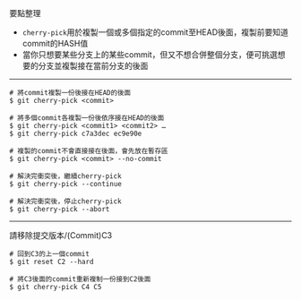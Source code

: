 要點整理
- `cherry-pick`用於複製一個或多個指定的commit至HEAD後面，複製前要知道commit的HASH值
- 當你只想要某些分支上的某些commit，但又不想合併整個分支，便可挑選想要的分支並複製接在當前分支的後面

---

```
# 將commit複製一份後接在HEAD的後面
$ git cherry-pick <commit>

# 將多個commit各複製一份後依序接在HEAD的後面
$ git cherry-pick <commit1> <commit2> …
$ git cherry-pick c7a3dec ec9e90e
```

```
# 複製的commit不會直接接在後面，會先放在暫存區
$ git cherry-pick <commit> --no-commit
```

```
# 解決完衝突後，繼續cherry-pick
$ git cherry-pick --continue

# 解決完衝突後，停止cherry-pick
$ git cherry-pick --abort
```

---

請移除提交版本/(Commit)C3
```
# 回到C3的上一個commit
$ git reset C2 --hard

# 將C3後面的commit重新複制一份接到C2後面
$ git cherry-pick C4 C5
```